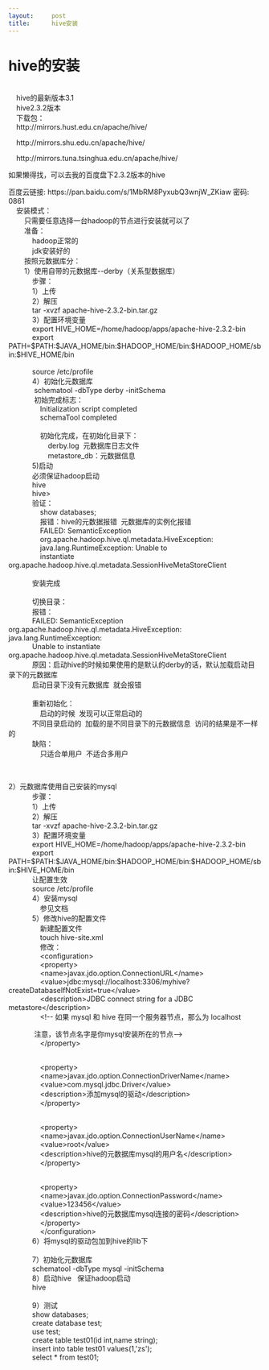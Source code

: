 ```yaml
---
layout:     post
title:      hive安装
---
```

<div id="article_content" class="article_content clearfix csdn-tracking-statistics" data-pid="blog" data-mod="popu_307" data-dsm="post">
								            <link rel="stylesheet" href="https://csdnimg.cn/release/phoenix/template/css/ck_htmledit_views-f76675cdea.css">
						<div class="htmledit_views" id="content_views">
                <h1>hive的安装</h1>

<p><br>
    hive的最新版本3.1<br>
    hive2.3.2版本<br>
    下载包：<br>
    http://mirrors.hust.edu.cn/apache/hive/ </p>

<p>    http://mirrors.shu.edu.cn/apache/hive/ </p>

<p>    http://mirrors.tuna.tsinghua.edu.cn/apache/hive/ </p>

<p>如果懒得找，可以去我的百度盘下2.3.2版本的hive</p>

<p>百度云链接: https://pan.baidu.com/s/1MbRM8PyxubQ3wnjW_ZKiaw 密码: 0861<br>
    安装模式：<br>
        只需要任意选择一台hadoop的节点进行安装就可以了<br>
        准备：<br>
            hadoop正常的<br>
            jdk安装好的<br>
        按照元数据库分：<br>
        1）使用自带的元数据库--derby（关系型数据库）<br>
            步骤：<br>
            1）上传<br>
            2）解压<br>
            tar -xvzf apache-hive-2.3.2-bin.tar.gz<br>
            3）配置环境变量<br>
            export HIVE_HOME=/home/hadoop/apps/apache-hive-2.3.2-bin<br>
            export PATH=$PATH:$JAVA_HOME/bin:$HADOOP_HOME/bin:$HADOOP_HOME/sbin:$HIVE_HOME/bin<br>
            <br>
            source /etc/profile<br>
            4）初始化元数据库<br>
             schematool -dbType derby -initSchema<br>
             初始完成标志：<br>
                Initialization script completed<br>
                schemaTool completed<br>
                <br>
                初始化完成，在初始化目录下：<br>
                    derby.log  元数据库日志文件<br>
                    metastore_db：元数据信息<br>
            5)启动  <br>
            必须保证hadoop启动<br>
            hive<br>
            hive&gt; <br>
            验证：<br>
                show databases;<br>
                报错：hive的元数据报错  元数据库的实例化报错<br>
                FAILED: SemanticException <br>
                org.apache.hadoop.hive.ql.metadata.HiveException: <br>
                java.lang.RuntimeException: Unable to <br>
                instantiate org.apache.hadoop.hive.ql.metadata.SessionHiveMetaStoreClient<br>
            <br>
            安装完成<br>
            <br>
            切换目录：<br>
            报错：<br>
            FAILED: SemanticException org.apache.hadoop.hive.ql.metadata.HiveException: java.lang.RuntimeException: <br>
            Unable to instantiate org.apache.hadoop.hive.ql.metadata.SessionHiveMetaStoreClient<br>
            原因：启动hive的时候如果使用的是默认的derby的话，默认加载启动目录下的元数据库<br>
            启动目录下没有元数据库  就会报错<br>
            <br>
            重新初始化：<br>
                启动的时候  发现可以正常启动的<br>
            不同目录启动的  加载的是不同目录下的元数据信息  访问的结果是不一样的<br>
            缺陷：<br>
                只适合单用户  不适合多用户</p>

<p> </p>

<p>2）元数据库使用自己安装的mysql<br>
            步骤：<br>
            1）上传<br>
            2）解压<br>
            tar -xvzf apache-hive-2.3.2-bin.tar.gz<br>
            3）配置环境变量<br>
            export HIVE_HOME=/home/hadoop/apps/apache-hive-2.3.2-bin<br>
            export PATH=$PATH:$JAVA_HOME/bin:$HADOOP_HOME/bin:$HADOOP_HOME/sbin:$HIVE_HOME/bin<br>
            让配置生效<br>
            source /etc/profile<br>
            4）安装mysql<br>
                参见文档<br>
            5）修改hive的配置文件<br>
                新建配置文件<br>
                touch hive-site.xml<br>
                修改：<br>
                &lt;configuration&gt;<br>
                &lt;property&gt;<br>
                &lt;name&gt;javax.jdo.option.ConnectionURL&lt;/name&gt;<br>
                &lt;value&gt;jdbc:mysql://localhost:3306/myhive?createDatabaseIfNotExist=true&lt;/value&gt;<br>
                &lt;description&gt;JDBC connect string for a JDBC metastore&lt;/description&gt;<br>
                &lt;!-- 如果 mysql 和 hive 在同一个服务器节点，那么为 localhost</p>

<p>             注意，该节点名字是你mysql安装所在的节点--&gt;<br>
                &lt;/property&gt;</p>

<p><br>
                &lt;property&gt;<br>
                &lt;name&gt;javax.jdo.option.ConnectionDriverName&lt;/name&gt;<br>
                &lt;value&gt;com.mysql.jdbc.Driver&lt;/value&gt;<br>
                &lt;description&gt;添加mysql的驱动&lt;/description&gt;<br>
                &lt;/property&gt;</p>

<p><br>
                &lt;property&gt;<br>
                &lt;name&gt;javax.jdo.option.ConnectionUserName&lt;/name&gt;<br>
                &lt;value&gt;root&lt;/value&gt;<br>
                &lt;description&gt;hive的元数据库mysql的用户名&lt;/description&gt;<br>
                &lt;/property&gt;</p>

<p><br>
                &lt;property&gt;<br>
                &lt;name&gt;javax.jdo.option.ConnectionPassword&lt;/name&gt;<br>
                &lt;value&gt;123456&lt;/value&gt;<br>
                &lt;description&gt;hive的元数据库mysql连接的密码&lt;/description&gt;<br>
                &lt;/property&gt;<br>
                &lt;/configuration&gt;<br>
            6）将mysql的驱动包加到hive的lib下<br>
            <br>
            7）初始化元数据库<br>
            schematool -dbType mysql -initSchema<br>
            8）启动hive   保证hadoop启动<br>
            hive<br>
            <br>
            9）测试<br>
            show databases;<br>
            create database test;<br>
            use test;<br>
            create table test01(id int,name string);<br>
            insert into table test01 values(1,'zs');<br>
            select * from test01;</p>            </div>
                </div>